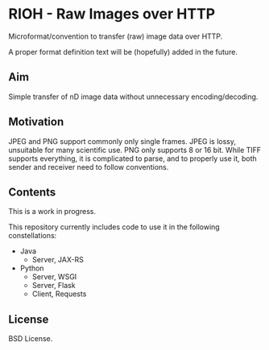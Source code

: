 
# RIOH - Raw Images over HTTP

Microformat/convention to transfer (raw) image data over HTTP.

A proper format definition text will be (hopefully) added in the future.

## Aim

Simple transfer of nD image data without unnecessary encoding/decoding.

## Motivation

JPEG and PNG support commonly only single frames.
JPEG is lossy, unsuitable for many scientific use. PNG only supports 8 or 16 bit.
While TIFF supports everything, it is complicated to parse, and to properly use it, both sender
and receiver need to follow conventions.

## Contents

This is a work in progress.

This repository currently includes code to use it in the following constellations:

- Java
    - Server, JAX-RS
- Python
    - Server, WSGI
    - Server, Flask
    - Client, Requests

## License
BSD License.